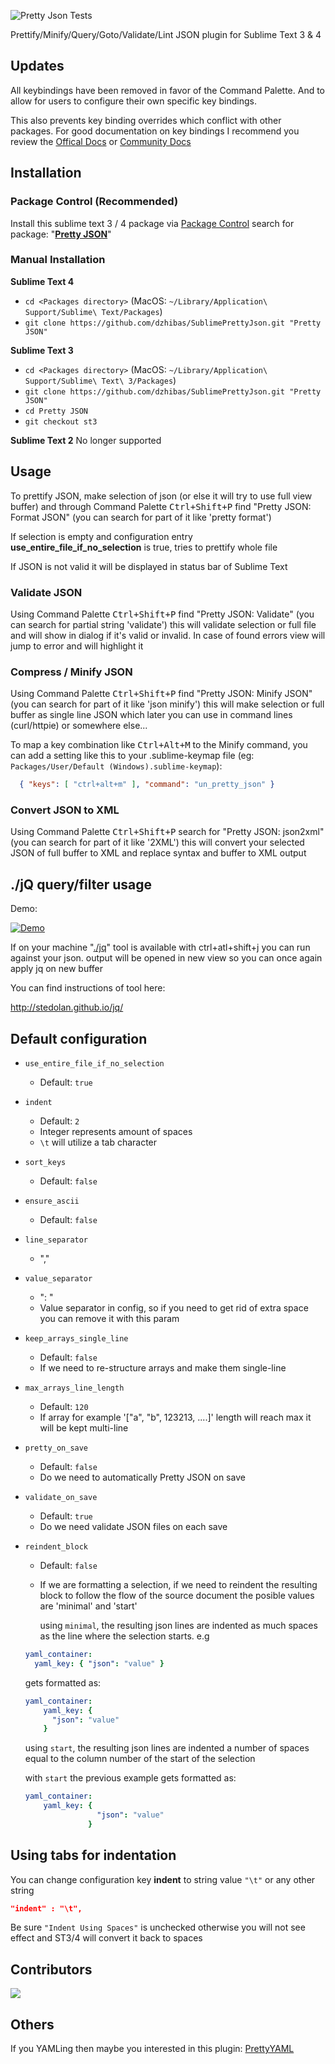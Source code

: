 ![Pretty Json Tests](https://github.com/dzhibas/SublimePrettyJson/workflows/Pretty%20Json%20Tests/badge.svg?branch=master)

Prettify/Minify/Query/Goto/Validate/Lint JSON plugin for Sublime Text 3 & 4

## Updates

All keybindings have been removed in favor of the Command Palette. And to allow
for users to configure their own specific key bindings.

This also prevents key binding overrides which conflict with other packages. For
good documentation on key bindings I recommend you review the [Offical Docs][] or
[Community Docs][]

## Installation

### Package Control (Recommended)

Install this sublime text 3 / 4 package via [Package Control][]
search for package: "[**Pretty JSON**][]"

### Manual Installation

**Sublime Text 4**

- `cd <Packages directory>` (MacOS: `~/Library/Application\ Support/Sublime\ Text/Packages`)
- `git clone https://github.com/dzhibas/SublimePrettyJson.git "Pretty JSON"`

**Sublime Text 3**

- `cd <Packages directory>`    (MacOS: `~/Library/Application\ Support/Sublime\ Text\ 3/Packages`)
- `git clone https://github.com/dzhibas/SublimePrettyJson.git "Pretty JSON"`
- `cd Pretty JSON`
- `git checkout st3`

**Sublime Text 2**
No longer supported

## Usage

To prettify JSON, make selection of json 
(or else it will try to use full view buffer) and through Command Palette <kbd>Ctrl+Shift+P</kbd>
find "Pretty JSON: Format JSON" 
(you can search for part of it like 'pretty format')

If selection is empty and configuration entry 
**use_entire_file_if_no_selection** is true, 
tries to prettify whole file

If JSON is not valid it will be displayed in status bar of Sublime Text

### Validate JSON

Using Command Palette <kbd>Ctrl+Shift+P</kbd> find "Pretty JSON: Validate" 
(you can search for partial string 'validate') 
this will validate selection or full file 
and will show in dialog if it's valid or invalid. 
In case of found errors view will jump to error and will highlight it

### Compress / Minify JSON

Using Command Palette <kbd>Ctrl+Shift+P</kbd> 
find "Pretty JSON: Minify JSON" 
(you can search for part of it like 'json minify') 
this will make selection or full buffer as single line 
JSON which later you can use in command lines (curl/httpie) or somewhere else...

To map a key combination like <kbd>Ctrl+Alt+M</kbd> to the Minify command, 
you can add a setting like this to your .sublime-keymap file 
(eg: `Packages/User/Default (Windows).sublime-keymap`):

```json
  { "keys": [ "ctrl+alt+m" ], "command": "un_pretty_json" }
```

### Convert JSON to XML

Using Command Palette <kbd>Ctrl+Shift+P</kbd> search for 
"Pretty JSON: json2xml" (you can search for part of it like '2XML') 
this will convert your selected JSON of full buffer to XML and 
replace syntax and buffer to XML output

## ./jQ query/filter usage

Demo:

[![Demo](http://i.imgur.com/sw7Hrsp.gif?1)](http://i.imgur.com/sw7Hrsp.gif?1)

If on your machine "[./jq][]" tool is available with <kdb>ctrl+atl+shift+j</kdb>
you can run against your json. 
output will be opened in new view so you can once again apply jq on new buffer

You can find instructions of tool here:

http://stedolan.github.io/jq/

## Default configuration

- `use_entire_file_if_no_selection`
    - Default: `true`

- `indent`
    - Default: `2`
    - Integer represents amount of spaces
    - `\t` will utilize a tab character

- `sort_keys`
    - Default: `false`

- `ensure_ascii`
    - Default: `false`

- `line_separator`
    - ","

- `value_separator`
    - ": "
    - Value separator in config, 
    so if you need to get rid of extra space you can remove it with this param

- `keep_arrays_single_line`
    - Default: `false`
    - If we need to re-structure arrays and make them single-line

- `max_arrays_line_length`
    - Default: `120`
    - If array for example '["a", "b", 123213, ....]' 
    length will reach max it will be kept multi-line

- `pretty_on_save`
    - Default: `false`
    - Do we need to automatically Pretty JSON on save

- `validate_on_save`
    - Default: `true`
    - Do we need validate JSON files on each save

- `reindent_block`
    - Default: `false`
    - If we are formatting a selection, if we need to reindent the
      resulting block to follow the flow of the source document
      the posible values are 'minimal' and 'start'
      
      using `minimal`, the resulting json lines are indented as much
      spaces as the line where the selection starts. e.g

    ```yaml
    yaml_container:
      yaml_key: { "json": "value" }
    ```

    gets formatted as:

    ```yaml
    yaml_container:
        yaml_key: {
          "json": "value"
        }
    ```

    using `start`, the resulting json lines are indented a number
    of spaces equal to the column number of the start of the selection

    with `start` the previous example gets formatted as:

    ```yaml
    yaml_container:
        yaml_key: {
                    "json": "value"
                  }
    ```

## Using tabs for indentation

You can change configuration key **indent** to string value `"\t"` or any other string

```json
"indent" : "\t",
```

Be sure `"Indent Using Spaces"` is unchecked otherwise you will not see 
effect and ST3/4 will convert it back to spaces

## Contributors

<a href="https://github.com/dzhibas/SublimePrettyJson/graphs/contributors">
  <img src="https://contributors-img.web.app/image?repo=dzhibas/SublimePrettyJson" />
</a>

## Others

If you YAMLing then maybe you interested in this plugin: [PrettyYAML][]


[Package Control]: https://packagecontrol.io
[**Pretty JSON**]: https://packagecontrol.io/packages/Pretty%20JSON
[PrettyYAML]: https://github.com/aukaost/SublimePrettyYAML
[./jq]: http://stedolan.github.io/jq/
[Offical Docs]: https://www.sublimetext.com/docs/key_bindings.html
[Community Docs]: https://docs.sublimetext.io/guide/customization/key_bindings.html

